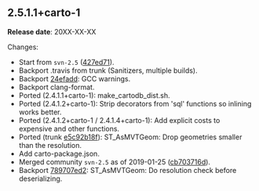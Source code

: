 ## 2.5.1.1+carto-1

**Release date**: 20XX-XX-XX

Changes:
- Start from `svn-2.5` ([427ed71](https://github.com/postgis/postgis/commit/427ed71c10683892d4f6b3f0898da9b5745562b4)).
- Backport .travis from trunk (Sanitizers, multiple builds).
- Backport [24efadd](https://github.com/postgis/postgis/commit/24efadd48d94ae7d6ce2aaab66ca940ab97a0a14): GCC warnings.
- Backport clang-format.
- Ported (2.4.1.1+carto-1): make_cartodb_dist.sh.
- Ported (2.4.1.2+carto-1): Strip decorators from 'sql' functions so inlining works better.
- Ported (2.4.1.2+carto-1 / 2.4.1.4+carto-1): Add explicit costs to expensive and other functions.
- Ported (trunk [e5c92b18f](https://github.com/postgis/postgis/commit/e5c92b18ffad323b3996fd68f0b23f80dc5bca28)): ST_AsMVTGeom: Drop geometries smaller than the resolution.
- Add carto-package.json.
- Merged community `svn-2.5` as of 2019-01-25 ([cb703716d](https://github.com/postgis/postgis/commit/cb703716dd0a833e1b39e803a036368ce97f33e1)).
- Backport [789707ed2](https://github.com/postgis/postgis/commit/789707ed2c2e67c728cdc088de427f409379944b): ST_AsMVTGeom: Do resolution check before deserializing.
